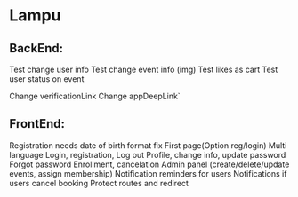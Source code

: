 # Lampu

## BackEnd:
Test change user info
Test change event info (img)
Test likes as cart
Test user status on event

Change verificationLink
Change appDeepLink`

## FrontEnd:

Registration needs date of birth format fix
First page(Option reg/login)
Multi language
Login, registration, Log out
Profile, change info, update password
Forgot password
Enrollment, cancelation
Admin panel (create/delete/update events, assign membership)
Notification reminders for users
Notifications if users cancel booking
Protect routes and redirect